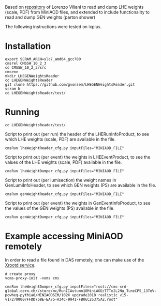 Based on [repository](https://github.com/lviliani/LHEWeightsReader) of Lorenzo Viliani to read and dump LHE weights (scale, PDF) from MiniAOD files, and extended to include functionality to read and dump GEN weights (parton shower)

The following instructions were tested on lxplus.

# Installation

```
export SCRAM_ARCH=slc7_amd64_gcc700  
cmsrel CMSSW_10_2_3
cd CMSSW_10_2_3/src
cmsenv   
mkdir LHEGENWeightsReader  
cd LHEGENWeightsReader
git clone https://github.com/gvonsem/LHEGENWeightsReader.git
scram b
cd LHEGENWeightsReader/test/
```

# Running

```
cd LHEGENWeightsReader/test/
```

Script to print out (per run) the header of the LHERunInfoProduct, to see which LHE weights (scale, PDF) are available in the file.

```
cmsRun lheWeightReader_cfg.py inputFiles="MINIAOD_FILE"
```

Script to print out (per event) the weights in LHEEventProduct, to see the values of the LHE weights (scale, PDF) available in the file.

```
cmsRun lheWeightDumper_cfg.py inputFiles="MINIAOD_FILE"
```

Script to print out (per lumisection) the weight names in GenLumiInfoHeader, to see which GEN weights (PS) are available in the file.

```
cmsRun genWeightReader_cfg.py inputFiles="MINIAOD_FILE"
```

Script to print out (per event) the weights in GenEventInfoProduct, to see the values of the GEN weights (PS) available in the file.

```
cmsRun genWeightDumper_cfg.py inputFiles="MINIAOD_FILE"
```

# Example accessing MiniAOD remotely

In order to read a file found in DAS remotely, one can make use of the [Xrootd service](https://twiki.cern.ch/twiki/bin/view/CMSPublic/WorkBookXrootdService).
```
# create proxy
voms-proxy-init -voms cms

cmsRun lheWeightDumper_cfg.py inputFiles="root://cms-xrd-global.cern.ch//store/mc/RunIIAutumn18MiniAOD/TTTo2L2Nu_TuneCP5_13TeV-powheg-pythia8/MINIAODSIM/102X_upgrade2018_realistic_v15-v1/270000/FFDD758E-EA75-A34C-9941-FB06C26375A2.root"
```
